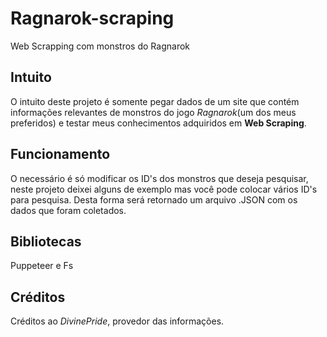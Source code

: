 # Ragnarok-scraping
 Web Scrapping com monstros do Ragnarok


## Intuito
O intuito deste projeto é somente pegar dados de um site que contém informações relevantes de monstros do jogo *Ragnarok*(um dos meus preferidos) e testar meus conhecimentos adquiridos em **Web Scraping**.


## Funcionamento
O necessário é só modificar os ID's dos monstros que deseja pesquisar, neste projeto deixei alguns de exemplo mas você pode colocar vários ID's para pesquisa. Desta forma será retornado um arquivo .JSON com os dados que foram coletados.

## Bibliotecas
Puppeteer e Fs

## Créditos
Créditos ao *DivinePride*, provedor das informações.
